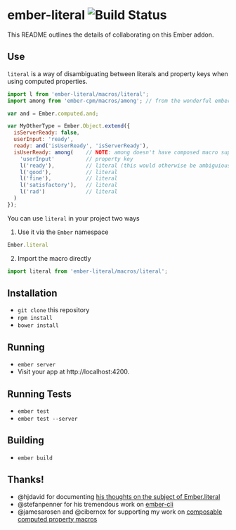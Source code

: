 # ember-literal ![Build Status](https://travis-ci.org/TrueNorth/ember-literal.svg)

This README outlines the details of collaborating on this Ember addon.

## Use
`literal` is a way of disambiguating between literals and property keys when using computed properties.

````javascript
import l from 'ember-literal/macros/literal';
import among from 'ember-cpm/macros/among'; // from the wonderful ember-cpm library

var and = Ember.computed.and;

var MyOtherType = Ember.Object.extend({
  isServerReady: false,
  userInput: 'ready',
  ready: and('isUserReady', 'isServerReady'),
  isUserReady: among(    // NOTE: among doesn't have composed macro support, but it soon will!
    'userInput'          // property key
    l('ready'),          // literal (this would otherwise be ambiguious without using "literal")
    l('good'),           // literal
    l('fine'),           // literal
    l('satisfactory'),   // literal
    l('rad')             // literal
  )
});
````
You can use `literal` in your project two ways

1. Use it via the `Ember` namespace
````javascript
Ember.literal
````
2. Import the macro directly
````javascript
import literal from 'ember-literal/macros/literal';
````

## Installation

* `git clone` this repository
* `npm install`
* `bower install`

## Running

* `ember server`
* Visit your app at http://localhost:4200.

## Running Tests

* `ember test`
* `ember test --server`

## Building

* `ember build`


## Thanks!
* @hjdavid for documenting [his thoughts on the subject of Ember.literal](https://gist.github.com/hjdivad/8308522)
* @stefanpenner for his tremendous work on [ember-cli](http://www.ember-cli.com/)
* @jamesarosen and @cibernox for supporting my work on [composable computed property macros](https://github.com/jamesarosen/ember-cpm#composable-computed-property-macros)
